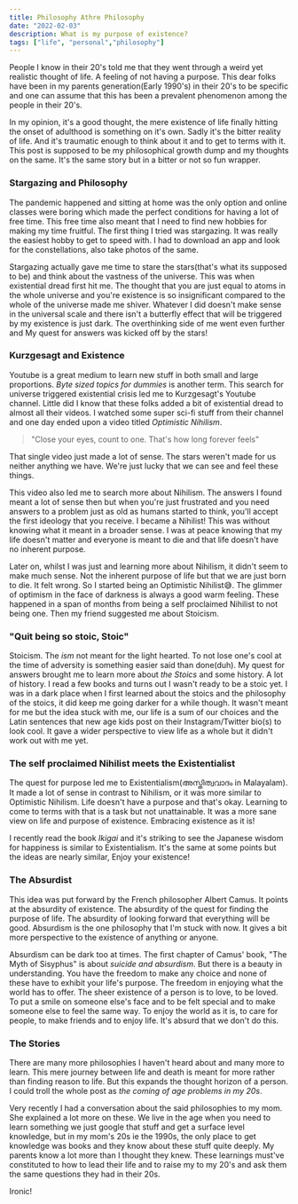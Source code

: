 ```yaml
---
title: Philosophy Athre Philosophy
date: "2022-02-03"
description: What is my purpose of existence?
tags: ["life", "personal","philosophy"]
---
```


People I know in their 20's told me that they went through a weird yet realistic thought of life. A feeling of not having a purpose. This dear folks have been in my parents generation(Early 1990's) in their 20's to be specific and one can assume that this has been a prevalent phenomenon among the people in their 20's.

In my opinion, it's a good thought, the mere existence of life finally hitting the onset of adulthood is something on it's own. Sadly it's the bitter reality of life. And it's traumatic enough to think about it and to get to terms with it. This post is supposed to be my philosophical growth dump and my thoughts on the same. It's the same story but in a bitter or not so fun wrapper.

### Stargazing and Philosophy

The pandemic happened and sitting at home was the only option and online classes were boring which made the perfect conditions for having a lot of free time. This free time also meant that I need to find new hobbies for making my time fruitful. The first thing I tried was stargazing. It was really the easiest hobby to get to speed with. I had to download an app and look for the constellations, also take photos of the same. 

Stargazing actually gave me time to stare the stars(that's what its supposed to be) and think about the vastness of the universe. This was when existential dread first hit me. The thought that you are just equal to atoms in the whole universe and you're existence is so insignificant compared to the whole of the universe made me shiver. Whatever I did doesn't make sense in the universal scale and there isn't a butterfly effect that will be triggered by my existence is just dark. The overthinking side of me went even further and My quest for answers was kicked off by the stars!

### Kurzgesagt and Existence

Youtube is a great medium to learn new stuff in both small and large proportions. _Byte sized topics for dummies_ is another term. This search for universe triggered existential crisis led me to Kurzgesagt's Youtube channel. Little did I know that these folks added a bit of existential dread to almost all their videos. I watched some super sci-fi stuff from their channel and one day ended upon a video titled  _Optimistic Nihilism_. 

> "Close your eyes, count to one. That's how long forever feels"

That single video just made a lot of sense. The stars weren't made for us neither anything we have. We're just lucky that we can see and feel these things. 

This video also led me to search more about Nihilism. The answers I found meant a lot of sense then but when you're just frustrated and you need answers to a problem just as old as humans started to think, you'll accept the first ideology that you receive. I became a Nihilist! This was without knowing what it meant in a broader sense. I was at peace knowing that my life doesn't matter and everyone is meant to die and that life doesn't have no inherent purpose. 

Later on, whilst I was just and learning more about Nihilism, it didn't seem to make much sense. Not the inherent purpose of life but that we are just born to die. It felt wrong. So I started being an Optimistic Nihilist:sweat_smile:. The glimmer of optimism in the face of darkness is always a good warm feeling.
These happened in a span of months from being a self proclaimed Nihilist to not being one. Then my friend suggested me about Stoicism. 

### "Quit being so stoic, Stoic"

Stoicism. The _ism_ not meant for the light hearted. To not lose one's cool at the time of adversity is something easier said than done(duh). My quest for answers brought me to learn more about _the Stoics_ and some history. A lot of history. I read a few books and turns out I wasn't ready to be a stoic yet. I was in a dark place when I first learned about the stoics and the philosophy of the stoics, it did keep me going darker for a while though. It wasn't meant for me but the idea stuck with me, our life is a sum of our choices and the Latin sentences that new age kids post on their Instagram/Twitter bio(s) to look cool. It gave a wider perspective to view life as a whole but it didn't work out with me yet.

### The self proclaimed Nihilist meets the Existentialist

The quest for purpose led me to Existentialism(അസ്തിത്വവാദം in Malayalam). It made a lot of sense in contrast to Nihilism, or it was more similar to Optimistic Nihilism. Life doesn't have a purpose and that's okay. Learning to come to terms with that is a task but not unattainable. It was a more sane view on life and purpose of existence. Embracing existence as it is!

I recently read the book _Ikigai_ and it's striking to see the Japanese wisdom for happiness is similar to Existentialism. It's the same at some points but the ideas are nearly similar, Enjoy your existence!

### The Absurdist

This idea was put forward by the French philosopher Albert Camus. It points at the absurdity of existence. The absurdity of the quest for finding the purpose of life. The absurdity of looking forward that everything will be good. Absurdism is the one philosophy that I'm stuck with now. It gives a bit more perspective to the existence of anything or anyone. 

Absurdism can be dark too at times. The first chapter of Camus' book, "The Myth of Sisyphus" is about _suicide and absurdism_. But there is a beauty in understanding. You have the freedom to make any choice and none of these have to exhibit your life's purpose. The freedom in enjoying what the world has to offer. The sheer existence of a person is to love, to be loved. To put a smile on someone else's face and to be felt special and to make someone else to feel the same way. To enjoy the world as it is, to care for people, to make friends and to enjoy life. It's absurd that we don't do this.

### The Stories

There are many more philosophies I haven't heard about and many more to learn. This mere journey between life and death is meant for more rather than finding reason to life. But this expands the thought horizon of a person. I could troll the whole post as _the coming of age problems in my 20s_.

Very recently I had a conversation about the said philosophies to my mom. She explained a lot more on these. We live in the age when you need to learn something we just google that stuff and get a surface level knowledge, but in my mom's 20s ie the 1990s, the only place to get knowledge was books and they know about these stuff quite deeply. My parents know a lot more than I thought they knew. These learnings must've constituted to how to lead their life and to raise my to my 20's and ask them the same questions they had in their 20s. 

Ironic!
